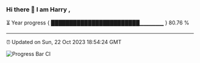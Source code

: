 ### Hi there 👋 I am Harry , 

⏳ Year progress { ████████████████████████▁▁▁▁▁▁ } 80.76 %

---

⏰ Updated on Sun, 22 Oct 2023 18:54:24 GMT

![Progress Bar CI](https://github.com/duykhang68/duykhang68/workflows/Progress%20Bar%20CI/badge.svg)
